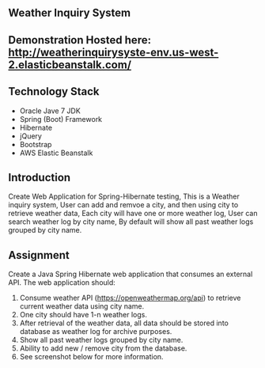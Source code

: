 Weather Inquiry System
-------------------

## Demonstration Hosted here: http://weatherinquirysyste-env.us-west-2.elasticbeanstalk.com/


## Technology Stack
* Oracle Jave 7 JDK
* Spring (Boot) Framework
* Hibernate
* jQuery
* Bootstrap
* AWS Elastic Beanstalk


## Introduction
Create Web Application for Spring-Hibernate testing, This is a Weather inquiry system, User can add and remvoe a city, and then using city to retrieve weather data, Each city will have one or more weather log, User can search weather log by city name, By default will show all past weather logs grouped by city name.


## Assignment
Create a Java Spring Hibernate web application that consumes an external API. The web application should:
1. Consume weather API (https://openweathermap.org/api) to retrieve current weather data using city name.
2. One city should have 1-n weather logs.
3. After retrieval of the weather data, all data should be stored into database as weather log for archive purposes.
4. Show all past weather logs grouped by city name.
5. Ability to add new / remove city from the database.
6. See screenshot below for more information.